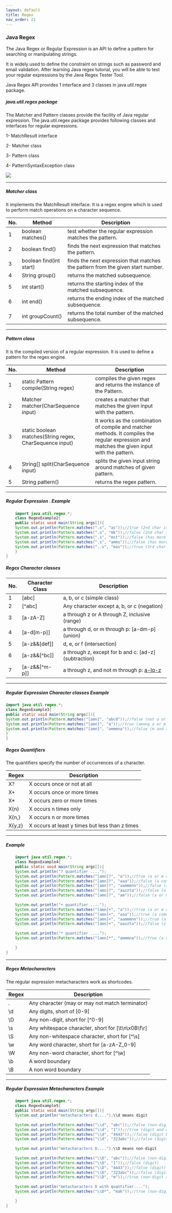 ```yaml
---
layout: default
title: Regex
nav_order: 21
---
```

### Java Regex

The Java Regex or Regular Expression is an API to define a pattern for searching or manipulating strings.

It is widely used to define the constraint on strings such as password and email validation. After learning Java regex tutorial, you will be able to test your regular expressions by the Java Regex Tester Tool.

Java Regex API provides 1 interface and 3 classes in java.util.regex package.

##### java.util.regex package

The Matcher and Pattern classes provide the facility of Java regular expression. The java.util.regex package provides following classes and interfaces for regular expressions.

   1- MatchResult interface
   
   2- Matcher class
   
   3- Pattern class
   
   4- PatternSyntaxException class
   
![](https://static.javatpoint.com/images/java-regex-api.jpg)



------

##### Matcher class

It implements the MatchResult interface. It is a regex engine which is used to perform match operations on a character sequence.

|No.|	Method|	Description|
|-----|-----|--------|
|1|	boolean matches()|	test whether the regular expression matches the pattern.|
|2|	boolean find()|	finds the next expression that matches the pattern.|
|3|	boolean find(int start)|	finds the next expression that matches the pattern from the given start number.|
|4|	String group()	|returns the matched subsequence.|
|5|	int start()	|returns the starting index of the matched subsequence.|
|6|	int end()	|returns the ending index of the matched subsequence.|
|7|	int groupCount()	|returns the total number of the matched subsequence.|

-------

##### Pattern class

It is the compiled version of a regular expression. It is used to define a pattern for the regex engine.

|No.|	Method|	Description|
|-----|------|-------|
|1	|static Pattern compile(String regex)	|compiles the given regex and returns the instance of the Pattern.|
|2	|Matcher matcher(CharSequence input)|	creates a matcher that matches the given input with the pattern.|
|3	|static boolean matches(String regex, CharSequence input)|	It works as the combination of compile and matcher methods. It compiles the regular expression and matches the given input with the pattern.|
|4	|String[] split(CharSequence input)	|splits the given input string around matches of given pattern.|
|5	|String pattern()	|returns the regex pattern.|

------

##### Regular Expression . Example

```java
    import java.util.regex.*;  
    class RegexExample2{  
    public static void main(String args[]){  
    System.out.println(Pattern.matches(".s", "as"));//true (2nd char is s)  
    System.out.println(Pattern.matches(".s", "mk"));//false (2nd char is not s)  
    System.out.println(Pattern.matches(".s", "mst"));//false (has more than 2 char)  
    System.out.println(Pattern.matches(".s", "amms"));//false (has more than 2 char)  
    System.out.println(Pattern.matches("..s", "mas"));//true (3rd char is s)  
    }
}  
```

##### Regex Character classes

|No.	|Character Class|	Description|
|-----|-------|---------|
|1|	[abc]	|a, b, or c (simple class)|
|2|	[^abc]	|Any character except a, b, or c (negation)|
|3|	[a-zA-Z]|	a through z or A through Z, inclusive (range)|
|4|	[a-d[m-p]]	|a through d, or m through p: [a-dm-p] (union)|
|5|	[a-z&&[def]]|	d, e, or f (intersection)|
|6|	[a-z&&[^bc]]|	a through z, except for b and c: [ad-z] (subtraction)|
|7|	[a-z&&[^m-p]]|	a through z, and not m through p: [a-lq-z](subtraction)|



---------

##### Regular Expression Character classes Example

```java
import java.util.regex.*;  
class RegexExample3{  
public static void main(String args[]){  
System.out.println(Pattern.matches("[amn]", "abcd"));//false (not a or m or n)  
System.out.println(Pattern.matches("[amn]", "a"));//true (among a or m or n)  
System.out.println(Pattern.matches("[amn]", "ammmna"));//false (m and a comes more than once)  
}
} 
```

##### Regex Quantifiers

The quantifiers specify the number of occurrences of a character.

|Regex	|Description|
|---------|---------|
|X?	|X occurs once or not at all|
|X+	|X occurs once or more times|
|X*	|X occurs zero or more times|
|X{n}	|X occurs n times only|
|X{n,}|	X occurs n or more times|
|X{y,z}	|X occurs at least y times but less than z times|


---------

##### Example
```java
    import java.util.regex.*;  
    class RegexExample4{  
    public static void main(String args[]){  
    System.out.println("? quantifier ....");  
    System.out.println(Pattern.matches("[amn]?", "a"));//true (a or m or n comes one time)  
    System.out.println(Pattern.matches("[amn]?", "aaa"));//false (a comes more than one time)  
    System.out.println(Pattern.matches("[amn]?", "aammmnn"));//false (a m and n comes more than one time)  
    System.out.println(Pattern.matches("[amn]?", "aazzta"));//false (a comes more than one time)  
    System.out.println(Pattern.matches("[amn]?", "am"));//false (a or m or n must come one time)  
      
    System.out.println("+ quantifier ....");  
    System.out.println(Pattern.matches("[amn]+", "a"));//true (a or m or n once or more times)  
    System.out.println(Pattern.matches("[amn]+", "aaa"));//true (a comes more than one time)  
    System.out.println(Pattern.matches("[amn]+", "aammmnn"));//true (a or m or n comes more than once)  
    System.out.println(Pattern.matches("[amn]+", "aazzta"));//false (z and t are not matching pattern)  
      
    System.out.println("* quantifier ....");  
    System.out.println(Pattern.matches("[amn]*", "ammmna"));//true (a or m or n may come zero or more times)  
      
    }
}  
```

----------

##### Regex Metacharacters

The regular expression metacharacters work as shortcodes.

|Regex	|Description|
|------|--------|
|.	|Any character (may or may not match terminator)|
|\d	|Any digits, short of [0-9]|
|\D	|Any non-digit, short for [^0-9]|
|\s	|Any whitespace character, short for [\t\n\x0B\f\r]|
|\S	|Any non-whitespace character, short for [^\s]|
|\w	|Any word character, short for [a-zA-Z_0-9]|
|\W	|Any non-word character, short for [^\w]|
|\b	|A word boundary|
|\B|	A non word boundary|


---------

##### Regular Expression Metacharacters Example

```java
    import java.util.regex.*;  
    class RegexExample5{  
    public static void main(String args[]){  
    System.out.println("metacharacters d....");\\d means digit  
      
    System.out.println(Pattern.matches("\\d", "abc"));//false (non-digit)  
    System.out.println(Pattern.matches("\\d", "1"));//true (digit and comes once)  
    System.out.println(Pattern.matches("\\d", "4443"));//false (digit but comes more than once)  
    System.out.println(Pattern.matches("\\d", "323abc"));//false (digit and char)  
      
    System.out.println("metacharacters D....");\\D means non-digit  
      
    System.out.println(Pattern.matches("\\D", "abc"));//false (non-digit but comes more than once)  
    System.out.println(Pattern.matches("\\D", "1"));//false (digit)  
    System.out.println(Pattern.matches("\\D", "4443"));//false (digit)  
    System.out.println(Pattern.matches("\\D", "323abc"));//false (digit and char)  
    System.out.println(Pattern.matches("\\D", "m"));//true (non-digit and comes once)  
      
    System.out.println("metacharacters D with quantifier....");  
    System.out.println(Pattern.matches("\\D*", "mak"));//true (non-digit and may come 0 or more times)  
      
    }
}  
```





